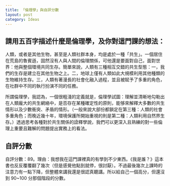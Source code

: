 ```yaml
---
title: 「倫理學」與自評分數
layout: post
category: Ideas
---
```

## 請用五百字描述什麼是倫理學，及你對這門課的想法：
    
人類，或者是其他生物，甚至是人類社群本身，均是處於一種「共生」。一個居住在荒島的魯賓遜，固然沒有人與人間的倫理關係，可他還是要面對自己，面對世界：他與整個環境共同生存。簡單來說，人類有三種相互交錯的共生型態：一，我們的生存是建立在其他生物之上。二，地球上僅有人類如此大規模利用其他種類的生物維持生存。三，人類有著漫長的社會化融入過程，並且被賦予了多重的角色，在社群中不同的執行扮演不同的任務。

所謂倫理學，我認為，一個很粗淺的定義就是，倫理學試圖：理解並清晰地勾勒出在人類龐大的共生網絡中，是否存在某種確定性的原則，能够來解釋大多數的共生情形以及少數衝突、矛盾的情形。（一般來說大部份都鎖定在第三種：人類的社會多重角色；而晚近幾十年，環境保護所開始重視的則是第二種：人類利用自然界生存。）透過思考各種對於共生關係的詮釋學說，我們可以更深入且熟練的對一些倫理上重要且難解的問題提出實務上的看法。

## 自評分數

自評分數：89。理由：我想我在這門課裡真的有學到不少東西。《我是誰？》這本書也反反覆覆翻了幾次（但是感覺他點到就停，很討厭）。不過最後幾次上課時的注意力有一點下降，但整體來講我還是很認真聽講。所以給自己一個高分，但還沒到 90~100 分那個階段的分數。
